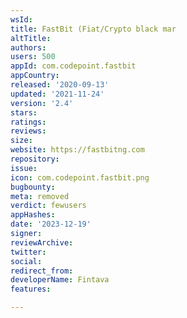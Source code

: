 ```yaml
---
wsId: 
title: FastBit (Fiat/Crypto black mar
altTitle: 
authors: 
users: 500
appId: com.codepoint.fastbit
appCountry: 
released: '2020-09-13'
updated: '2021-11-24'
version: '2.4'
stars: 
ratings: 
reviews: 
size: 
website: https://fastbitng.com
repository: 
issue: 
icon: com.codepoint.fastbit.png
bugbounty: 
meta: removed
verdict: fewusers
appHashes: 
date: '2023-12-19'
signer: 
reviewArchive: 
twitter: 
social: 
redirect_from: 
developerName: Fintava
features: 

---
```



